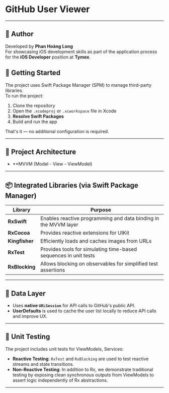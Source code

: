 # GitHub User Viewer

---

## 👤 Author

Developed by **Phan Hoàng Long**  
For showcasing iOS development skills as part of the application process for the **iOS Developer** position at **Tymex**.

## 🚀 Getting Started

The project uses Swift Package Manager (SPM) to manage third-party libraries.  
To run the project:

1. Clone the repository
2. Open the `.xcodeproj` or `.xcworkspace` file in Xcode
3. **Resolve Swift Packages**
4. Build and run the app

That's it — no additional configuration is required.

---

## 🧱 Project Architecture

- **MVVM (Model - View - ViewModel)

---

## 📦 Integrated Libraries (via Swift Package Manager)

| Library         | Purpose                                                                 |
|----------------|-------------------------------------------------------------------------|
| **RxSwift**     | Enables reactive programming and data binding in the MVVM layer         |
| **RxCocoa**     | Provides reactive extensions for UIKit                                  |
| **Kingfisher**  | Efficiently loads and caches images from URLs                           |
| **RxTest**      | Provides tools for simulating time-based sequences in unit tests        |
| **RxBlocking**  | Allows blocking on observables for simplified test assertions           |

---

## 🔗 Data Layer

- Uses **native `URLSession`** for API calls to GitHub's public API.
- **UserDefaults** is used to cache the user list locally to reduce API calls and improve UX.

---

## 🧪 Unit Testing

The project includes unit tests for ViewModels, Services:

- **Reactive Testing**: `RxTest` and `RxBlocking` are used to test reactive streams and state transitions.
- **Non-Reactive Testing**: In addition to Rx, we demonstrate traditional testing by exposing clean synchronous outputs from ViewModels to assert logic independently of Rx abstractions.
---

